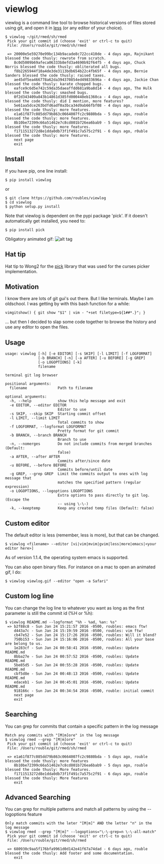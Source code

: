 # viewlog

viewlog is a command line tool to browse historical versions of files stored using git, and open it in [less](https://en.wikipedia.org/wiki/Less_(Unix)) (or any editor of your choice). 

```
$ viewlog ~/git/rmed/sh/rmed
 Pick your git commit id (choose 'exit' or ctrl-c to quit)
 File: /Users/rouble/git/rmed/sh/rmed

 => 20000e5e59270e99bc134b9acade8c722cc410de - 4 days ago, Rajnikant blessed the code thusly: rewrote from scratch.
    8c0d5009b69afeca06333b8efd3a4690b92f64f5 - 4 days ago, Chuck Norris blessed the code thusly: obliterated all bugs.
    f8b2265944f10a4de3de3113bdb654b22c4fb65f - 4 days ago, Bernie Sanders blessed the code thusly: raised taxes.
    ae45df5ea466778a62da394370854ed49833696a - 4 days ago, Jackie Chan blessed the code thusly: karate chopped bugs.
    eafce9c6d5e742c59da35daeaffdd681a9ba8d14 - 4 days ago, The Hulk blessed the code thusly: smashed bugs.
    0f2d343409a843b14861d385fd000440eb1360ca - 4 days ago, rouble blessed the code thusly: did I mention, more features?
    5e61aa5dce263bdfd6adf0a3bca34d9ab66fbf08 - 4 days ago, rouble blessed the code thusly: more features.
    e1a61f877c085dd79b863c0664007fc2c9880bda - 5 days ago, rouble blessed the code thusly: more features.
    8b10be72399c66a51462e7c8cd801b726ea6bab9 - 5 days ago, rouble blessed the code thusly: more features.
    f1711513272d8e1dda0db73f1f491c7a575c2f91 - 6 days ago, r0uble blessed the code thusly: more features.
    next page
    exit

```

## Install
If you have pip, one line install:
```
$ pip install viewlog
```
or
```
$ git clone https://github.com/roubles/viewlog
$ cd viewlog
$ python setup.py install
```
Note that viewlog is dependent on the pypi package 'pick'. If it doesn't automatically get installed, you need to:
```
$ pip install pick
```

Obligatory animated gif:
![alt tag](https://raw.github.com/roubles/viewlog/master/doc/viewlog.gif)

## Hat tip
Hat tip to Wong2 for the [pick](https://github.com/wong2/pick) library that was used for the curses picker implementation.

## Motivation
I know there are lots of git gui's out there. But I like terminals. Maybe I am oldschool. I was getting by with this bash function for a while:
```
vimgitshow() { git show "$1" | vim - "+set filetype=${1##*.}"; }
```
... but then I decided to slap some code together to browse the history and use any editor to open the files.

## Usage
```
usage: viewlog [-h] [-e EDITOR] [-s SKIP] [-l LIMIT] [-f LOGFORMAT]
               [-b BRANCH] [-n] [-a AFTER] [-u BEFORE] [-g GREP]
               [-o LOGOPTIONS] [-k]
               filename

terminal git log browser

positional arguments:
  filename              Path to filename

optional arguments:
  -h, --help            show this help message and exit
  -e EDITOR, --editor EDITOR
                        Editor to use
  -s SKIP, --skip SKIP  Starting commit offset
  -l LIMIT, --limit LIMIT
                        Total commits to show
  -f LOGFORMAT, --logformat LOGFORMAT
                        Pretty format for git commit
  -b BRANCH, --branch BRANCH
                        Branch to use
  -n, --nomerges        Do not include commits from merged branches (Default:
                        false)
  -a AFTER, --after AFTER
                        Commits after/since date
  -u BEFORE, --before BEFORE
                        Commits before/until date
  -g GREP, --grep GREP  Limit the commits output to ones with log message that
                        matches the specified pattern (regular expression)
  -o LOGOPTIONS, --logoptions LOGOPTIONS
                        Extra options to pass directly to git log. (Escape the
                        -- using \-\-)
  -k, --keeptemp        Keep any created temp files (Default: false)

```

## Custom editor
The default editor is less (remember, less is more), but that can be changed.
```
$ viewlog <filename> --editor [vi|vim|mvim|gvim|less|more|emacs|<your editor here>]
```
As of version 1.1.4, the operating system emacs is supported.

You can also open binary files. For instance on a mac to open an animated gif, I do:
```
$ viewlog viewlog.gif --editor "open -a Safari"
```

## Custom log line
You can change the log line to whatever you want as long as the first parameter is still the commit id (%H or %h):
```
$ viewlog README.md --logformat "%h - %ad, %an: %s"
 => b2f88c8 - Sun Jan 24 15:21:57 2016 -0500, roubles: emacs ftw!
    d443a7c - Sun Jan 24 15:19:59 2016 -0500, roubles: vim ftw!
    cb47e52 - Sun Jan 24 15:17:26 2016 -0500, roubles: Will it blend?
    750b153 - Sun Jan 24 15:16:06 2016 -0500, roubles: All your base are belong to us.
    1e283cf - Sun Jan 24 00:58:41 2016 -0500, roubles: Update README.md
    8bba27e - Sun Jan 24 00:57:52 2016 -0500, roubles: Update README.md
    5be85d5 - Sun Jan 24 00:55:28 2016 -0500, roubles: Update README.md
    cbf5d8e - Sun Jan 24 00:48:13 2016 -0500, roubles: Update README.md
    edaceb1 - Sun Jan 24 00:45:01 2016 -0500, roubles: Update README.md
    918166c - Sun Jan 24 00:34:54 2016 -0500, rouble: initial commit
    next page
    exit
```

## Searching
You can grep for commits that contain a specific pattern in the log message
```
Match any commits with "[M|m]ore" in the log message
$ viewlog rmed --grep "[M|m]ore"
 Pick your git commit id (choose 'exit' or ctrl-c to quit)
 File: /Users/rouble/git/rmed/sh/rmed

 => e1a61f877c085dd79b863c0664007fc2c9880bda - 5 days ago, rouble blessed the code thusly: more features
    8b10be72399c66a51462e7c8cd801b726ea6bab9 - 5 days ago, rouble blessed the code thusly: More features.
    f1711513272d8e1dda0db73f1f491c7a575c2f91 - 6 days ago, rouble blessed the code thusly: More features
    exit
```

## Advanced Searching
You can grep for multiple patterns and match all patterns by using the --logoptions feature
```
Only match commits with the leter "[M|m]" AND the letter "n" in the log message
$ viewlog rmed --grep "[M|m]" --logoptions="\-\-grep=n \-\-all-match"
 Pick your git commit id (choose 'exit' or ctrl-c to quit)
 File: /Users/rouble/git/rmed/sh/rmed

 => 680930c9aa5f176bfa9961d0d142e41f67a74dad - 6 days ago, rouble blessed the code thusly: Add footer and some documentation.
    exit
```
